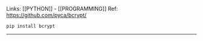 Links: [[PYTHON]] - [[PROGRAMMING]]
Ref: https://github.com/pyca/bcrypt/

```pip install bcrypt```

--- 

